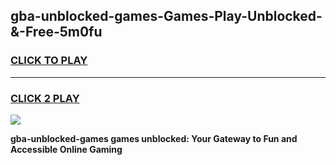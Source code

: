 
## gba-unblocked-games-Games-Play-Unblocked-&-Free-5m0fu
<h3>
<a href="https://premium76.site?title=gba-unblocked-games&ref=24A">CLICK TO PLAY</a></h3>
<hr>

<h3>
<a href="https://premium76.site?title=gba-unblocked-games&ref=24A">CLICK 2 PLAY</a>
  
</h3>

<a href="https://premium76.site?title=gba-unblocked-games&ref=24A"><img src="https://clearcache.store/games.png"></a>


**gba-unblocked-games games unblocked: Your Gateway to Fun and Accessible Online Gaming**
